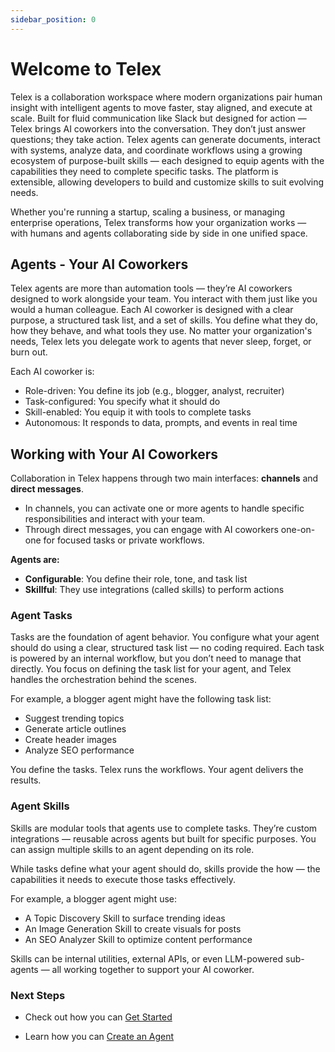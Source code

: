 ```yaml
---
sidebar_position: 0
---
```


# Welcome to Telex

Telex is a collaboration workspace where modern organizations pair human insight with intelligent agents to move faster, stay aligned, and execute at scale.
Built for fluid communication like Slack but designed for action — Telex brings AI coworkers into the conversation. They don’t just answer questions; they take action. Telex agents can generate documents, interact with systems, analyze data, and coordinate workflows using a growing ecosystem of purpose-built skills  — each designed to equip agents with the capabilities they need to complete specific tasks. The platform is extensible, allowing developers to build and customize skills to suit evolving needs.

Whether you're running a startup, scaling a business, or managing enterprise operations, Telex transforms how your organization works — with humans and agents collaborating side by side in one unified space.

## Agents - Your AI Coworkers

Telex agents are more than automation tools — they’re AI coworkers designed to work alongside your team. You interact with them just like you would a human colleague. Each AI coworker is designed with a clear purpose, a structured task list, and a set of skills. You define what they do, how they behave, and what tools they use. No matter your organization's needs, Telex lets you delegate work to agents that never sleep, forget, or burn out.

Each AI coworker is:
- Role-driven: You define its job (e.g., blogger, analyst, recruiter)
- Task-configured: You specify what it should do
- Skill-enabled: You equip it with tools to complete tasks
- Autonomous: It responds to data, prompts, and events in real time

## Working with Your AI Coworkers

Collaboration in Telex happens through two main interfaces: **channels** and **direct messages**.
- In channels, you can activate one or more agents to handle specific responsibilities and interact with your team.
- Through direct messages, you can engage with AI coworkers one-on-one for focused tasks or private workflows.

**Agents are:**

* **Configurable**: You define their role, tone, and task list
* **Skillful**: They use integrations (called skills) to perform actions


### Agent Tasks 

Tasks are the foundation of agent behavior. You configure what your agent should do using a clear, structured task list — no coding required. Each task is powered by an internal workflow, but you don’t need to manage that directly. You focus on defining the task list for your agent, and Telex handles the orchestration behind the scenes.

For example, a blogger agent might have the following task list:
- Suggest trending topics
- Generate article outlines
- Create header images
- Analyze SEO performance

You define the tasks. Telex runs the workflows. Your agent delivers the results.

### Agent Skills

Skills are modular tools that agents use to complete tasks. They’re custom integrations — reusable across agents but built for specific purposes. You can assign multiple skills to an agent depending on its role.

While tasks define what your agent should do, skills provide the how — the capabilities it needs to execute those tasks effectively.

For example, a blogger agent might use:
- A Topic Discovery Skill to surface trending ideas
- An Image Generation Skill to create visuals for posts
- An SEO Analyzer Skill to optimize content performance

Skills can be internal utilities, external APIs, or even LLM-powered sub-agents — all working together to support your AI coworker.

### Next Steps

- Check out how you can [Get Started](./using-telex/getting-started)

- Learn how you can [Create an Agent](./Agents/overview)
